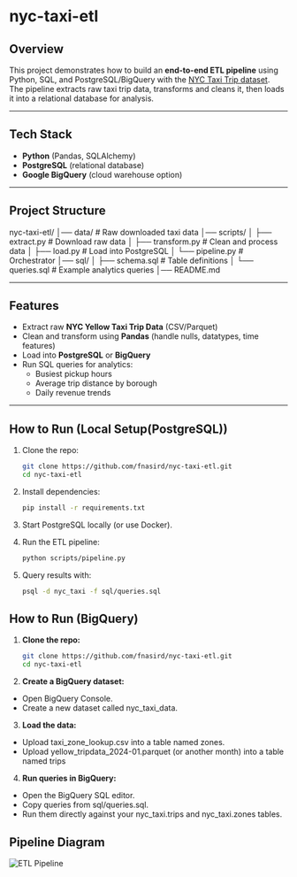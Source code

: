 # nyc-taxi-etl
## Overview
This project demonstrates how to build an **end-to-end ETL pipeline** using Python, SQL, and PostgreSQL/BigQuery with the [NYC Taxi Trip dataset](https://www.nyc.gov/assets/tlc/pages/about/tlc-trip-record-data).  
The pipeline extracts raw taxi trip data, transforms and cleans it, then loads it into a relational database for analysis.  

---

## Tech Stack
- **Python** (Pandas, SQLAlchemy)  
- **PostgreSQL** (relational database)  
- **Google BigQuery** (cloud warehouse option)   

---

## Project Structure
nyc-taxi-etl/
│── data/                      # Raw downloaded taxi data
│── scripts/
│   ├── extract.py              # Download raw data
│   ├── transform.py            # Clean and process data
│   ├── load.py                 # Load into PostgreSQL
│   └── pipeline.py             # Orchestrator
│── sql/
│   ├── schema.sql              # Table definitions
│   └── queries.sql             # Example analytics queries
│── README.md

---

## Features
- Extract raw **NYC Yellow Taxi Trip Data** (CSV/Parquet)  
- Clean and transform using **Pandas** (handle nulls, datatypes, time features)  
- Load into **PostgreSQL** or **BigQuery**  
- Run SQL queries for analytics:
  - Busiest pickup hours  
  - Average trip distance by borough  
  - Daily revenue trends  

---

## How to Run (Local Setup(PostgreSQL))
1. Clone the repo:
   ```bash
   git clone https://github.com/fnasird/nyc-taxi-etl.git
   cd nyc-taxi-etl

2. Install dependencies:
   ```bash
   pip install -r requirements.txt

3. Start PostgreSQL locally (or use Docker).

4. Run the ETL pipeline:
   ```bash
   python scripts/pipeline.py

5. Query results with:
   ```bash
   psql -d nyc_taxi -f sql/queries.sql

## How to Run (BigQuery) 

1. **Clone the repo:**
   ```bash
   git clone https://github.com/fnasird/nyc-taxi-etl.git
   cd nyc-taxi-etl
2. **Create a BigQuery dataset:**
- Open BigQuery Console.
- Create a new dataset called nyc_taxi_data.

3. **Load the data:**
- Upload taxi_zone_lookup.csv into a table named zones.
- Upload yellow_tripdata_2024-01.parquet (or another month) into a table named trips

4. **Run queries in BigQuery:**
- Open the BigQuery SQL editor.
- Copy queries from sql/queries.sql.
- Run them directly against your nyc_taxi.trips and nyc_taxi.zones tables.

## Pipeline Diagram

![ETL Pipeline](images/nyc_taxi_etl_pipeline.png)
